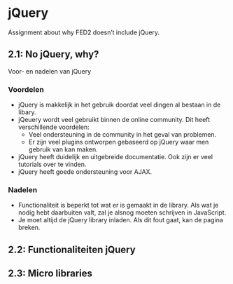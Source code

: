 
# jQuery
Assignment about why FED2 doesn’t include jQuery.

## 2.1: No jQuery, why?
Voor- en nadelen van jQuery

### Voordelen
* jQuery is makkelijk in het gebruik doordat veel dingen al bestaan in de libary. 
* jQeuery wordt veel gebruikt binnen de online community. Dit heeft verschillende voordelen:
	* Veel ondersteuning in de community in het geval van problemen.
	* Er zijn veel plugins ontworpen gebaseerd op jQuery waar men gebruik van kan maken.
* jQuery heeft duidelijk en uitgebreide documentatie. Ook zijn er veel tutorials over te vinden.
* jQuery heeft goede ondersteuning voor AJAX.

### Nadelen
* Functionaliteit is beperkt tot wat er is gemaakt in de library. Als wat je nodig hebt daarbuiten valt, zal je alsnog moeten schrijven in JavaScript.
* Je moet altijd de jQuery library inladen. Als dit fout gaat, kan de pagina breken.


## 2.2: Functionaliteiten jQuery


## 2.3: Micro libraries